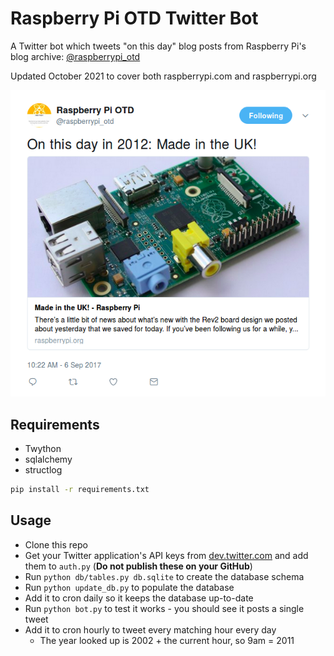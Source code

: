 # Raspberry Pi OTD Twitter Bot

A Twitter bot which tweets "on this day" blog posts from Raspberry Pi's blog
archive: [@raspberrypi_otd](https://twitter.com/raspberrypi_otd)

Updated October 2021 to cover both raspberrypi.com and raspberrypi.org

[![](made-in-the-uk.png)](https://twitter.com/raspberrypi_otd/status/905360429362372608)

## Requirements

- Twython
- sqlalchemy
- structlog

```bash
pip install -r requirements.txt
```

## Usage

- Clone this repo
- Get your Twitter application's API keys from [dev.twitter.com](http://dev.twitter.com/)
and add them to `auth.py` (**Do not publish these on your GitHub**)
- Run `python db/tables.py db.sqlite` to create the database schema
- Run `python update_db.py` to populate the database
- Add it to cron daily so it keeps the database up-to-date
- Run `python bot.py` to test it works - you should see it posts a single tweet
- Add it to cron hourly to tweet every matching hour every day
    - The year looked up is 2002 + the current hour, so 9am = 2011

